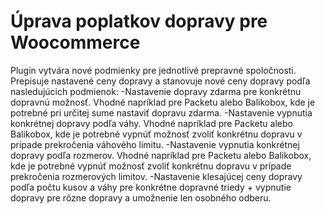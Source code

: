 # Úprava poplatkov dopravy pre Woocommerce
Plugin vytvára nové podmienky pre jednotlivé prepravné spoločnosti. Prepisuje nastavené ceny dopravy a stanovuje nové ceny dopravy podľa nasledujúcich podmienok:
-Nastavenie dopravy zdarma pre konkrétnu dopravnú možnosť. Vhodné napríklad pre Packetu alebo Balikobox, kde je potrebné pri určitej sume nastaviť dopravu zdarma.
-Nastavenie vypnutia konkrétnej dopravy podľa váhy. Vhodné napríklad pre Packetu alebo Balikobox, kde je potrebné vypnúť možnosť zvoliť konkrétnu dopravu v prípade prekročenia váhového limitu.
-Nastavenie vypnutia konkrétnej dopravy podľa rozmerov. Vhodné napríklad pre Packetu alebo Balikobox, kde je potrebné vypnúť možnosť zvoliť konkrétnu dopravu v prípade prekročenia rozmerových limitov.
-Nastavenie klesajúcej ceny dopravy podľa počtu kusov a váhy pre konkrétne dopravné triedy + vypnutie dopravy pre rôzne dopravy a umožnenie len osobného odberu.
